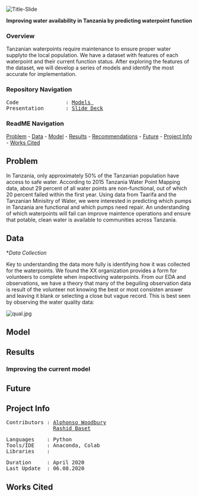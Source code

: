![Title-Slide](https://github.com/a-woodbury/Water_World/blob/master/Resources/ghfsplash.jpg)

**Improving water availability in Tanzania by predicting waterpoint function**

### Overview

Tanzanian waterpoints require maintenance to ensure proper water supplyto the local population. We have a dataset with features of each waterpoint and their current function status. After exploring the features of the dataset, we will develop a series of models and identify the most accurate for implementation. 

### Repository Navigation
<pre>
Code               : <a href=https://github.com/a-woodbury/Water_World/tree/master/Jupyter_Notebooks/Modeling>Models </a>
Presentation       : <a href=https://github.com/a-woodbury/Water_World/blob/master/Final_Presentation/Functionality_Prediction.pdf>Slide Deck</a>
</pre>

### ReadME Navigation

[Problem](https://github.com/a-woodbury/Glass_Half-full/blob/master/README.md#problem) - 
[Data](https://github.com/a-woodbury/Glass_Half-full#data) -
[Model](https://github.com/a-woodbury/Glass_Half-full#model) -
[Results](https://github.com/a-woodbury/Glass_Half-full#results) - 
[Recommendations](https://github.com/a-woodbury/Glass_Half-full#recommendations) - 
[Future](https://github.com/a-woodbury/Glass_Half-full#future) - 
[Project Info](https://github.com/a-woodbury/Glass_Half-full#project-info) -
[Works Cited](https://github.com/a-woodbury/Glass_Half-full#works-cited)



## Problem

In Tanzania, only approximately 50% of the Tanzanian population have access to safe water. According to 2015 Tanzania Water Point Mapping data, about 29 percent of all water points are non-functional, out of which 20 percent failed within the first year. Using data from Taarifa and the Tanzanian Minisitry of Water, we were interested in predicting which pumps in Tanzania are functional and which pumps need repair. An understanding of which waterpoints will fail can improve maintence operations and ensure that potable, clean water is available to communities across Tanzania.

## Data


**Data Collection*

Key to understanding the data more fully is identifying how it was collected for the waterpoints. We found the XX organization provides a form for volunteers to complete when inspectiving waterpoints. From our EDA and observations, we have a theory that many of the beguiling observation data is result of the volunteer not knowing the best or most consisten answer and leaving it blank or selecting a close but vague record. This is best seen by observing the water quality data:

![qual.jpg](https://github.com/a-woodbury/Glass_Half-full/blob/master/Images/water_status.png)



## Model

## Results

### Improving the current model

## Future



## Project Info
<pre>
Contributors : <a href=https://github.com/a-woodbury>Alphonso Woodbury</a>
               <a href=https://github.com/rashidbaset>Rashid Baset</a>
</pre>

<pre>
Languages    : Python
Tools/IDE    : Anaconda, Colab
Libraries    : 
</pre>

<pre>
Duration     : April 2020
Last Update  : 06.08.2020
</pre>

## Works Cited
